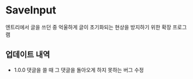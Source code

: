 # SaveInput
엔트리에서 글을 쓰던 중 억울하게 글이 초기화되는 현상을 방지하기 위한 확장 프로그램
## 업데이트 내역
- 1.0.0 댓글을 쓸 때 그 댓글을 돌아오게 하지 못하는 버그 수정
